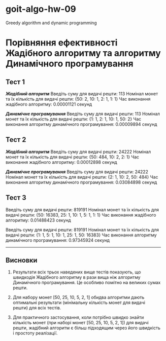 # goit-algo-hw-09
Greedy algorithm and dynamic programming

**Порівняння ефективності Жадібного алгоритму та алгоритму Динамічного програмування**
======================================================================================

**Тест 1**
-------------------------------------
***Жадібний алгоритм***
Введіть суму для видачі решти: 113
Номінал монет та їх кількість для видачі решти: {50: 2, 10: 1, 2: 1, 1: 1}
Час виконання жадібного алгоритму: 0.00001121 секунд

***Динамічне програмування***
Введіть суму для видачі решти: 113
Номінал монет та їх кількість для видачі решти: {1: 1, 2: 1, 10: 1, 50: 2}
Час виконання алгоритму динамічного програмування: 0.00009894 секунд

**Тест 2**
-------------------------------------
***Жадібний алгоритм***
Введіть суму для видачі решти: 24222
Номінал монет та їх кількість для видачі решти: {50: 484, 10: 2, 2: 1}
Час виконання жадібного алгоритму: 0.00012898 секунд

***Динамічне програмування***
Введіть суму для видачі решти: 24222
Номінал монет та їх кількість для видачі решти: {2: 1, 10: 2, 50: 484}
Час виконання алгоритму динамічного програмування: 0.03084898 секунд

**Тест 3**
-------------------------------------
Введіть суму для видачі решти: 819191
Номінал монет та їх кількість для видачі решти: {50: 16383, 25: 1, 10: 1, 5: 1, 1: 1}
Час виконання жадібного алгоритму: 0.01488423 секунд

Введіть суму для видачі решти: 819191
Номінал монет та їх кількість для видачі решти: {1: 1, 5: 1, 10: 1, 25: 1, 50: 16383}
Час виконання алгоритму динамічного програмування: 0.97345924 секунд


*************************************
**Висновки**
-------------------------------------

1. Результати всіх трьох наведених вище тестів показують, що швидкодія Жадібного алгоритму в рази вища ніж алгоритму Динамічного програмування. Це особливо помітно на великих сумах решти.

2. Для набору монет [50, 25, 10, 5, 2, 1] обидва алгоритми дають оптимальні результати (мінімальну кількість монет для видачі решти) для всіх тестів.

3. Для практичного застосування, коли потрібно швидко знайти кількість монет (при наборі монет [50, 25, 10, 5, 2, 1]) для видачі решти, жадібний алгоритм є більш підходящим через його швидкість і простоту реалізації.